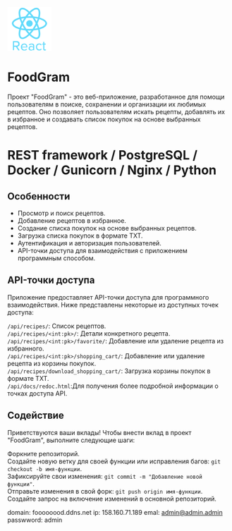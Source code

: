 <img src="https://github.com/devicons/devicon/blob/master/icons/react/react-original-wordmark.svg" title="React" alt="React" width="100" height="100"/>&nbsp;
# FoodGram

Проект "FoodGram" - это веб-приложение, разработанное для помощи пользователям в поиске, сохранении и организации их любимых рецептов. Оно позволяет пользователям искать рецепты, добавлять их в избранное и создавать список покупок на основе выбранных рецептов.


# REST framework / PostgreSQL / Docker / Gunicorn / Nginx / Python


## Особенности<br>

- Просмотр и поиск рецептов.<br>
- Добавление рецептов в избранное.<br>
- Создание списка покупок на основе выбранных рецептов.<br>
- Загрузка списка покупок в формате TXT.<br>
- Аутентификация и авторизация пользователей.<br>
- API-точки доступа для взаимодействия с приложением программным способом.<br>

## API-точки доступа<br>
Приложение предоставляет API-точки доступа для программного взаимодействия. Ниже представлены некоторые из доступных точек доступа:<br>

`/api/recipes/`: Список рецептов.<br>
`/api/recipes/<int:pk>/`: Детали конкретного рецепта.<br>
`/api/recipes/<int:pk>/favorite/`: Добавление или удаление рецепта из избранного.<br>
`/api/recipes/<int:pk>/shopping_cart/`: Добавление или удаление рецепта из корзины покупок.<br>
`/api/recipes/download_shopping_cart/`: Загрузка корзины покупок в формате TXT.<br>
`/api/docs/redoc.html`:Для получения более подробной информации о точках доступа API.<br>

## Содействие<br>
Приветствуются ваши вклады! Чтобы внести вклад в проект "FoodGram", выполните следующие шаги:<br>

Форкните репозиторий.<br>
Создайте новую ветку для своей функции или исправления багов: `git checkout -b имя-функции`.<br>
Зафиксируйте свои изменения: `git commit -m "Добавление новой функции"`.<br>
Отправьте изменения в свой форк: `git push origin имя-функции`.<br>
Создайте запрос на включение изменений в основной репозиторий.<br>

domain: foooooood.ddns.net
ip: 158.160.71.189
emal: admin@admin.admin
passwword: admin